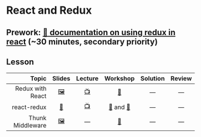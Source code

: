 # React and Redux

## Prework: [📖 documentation on using redux in react](https://redux.js.org/basics/usagewithreact) (~30 minutes, secondary priority)

## Lesson

Topic | Slides | Lecture | Workshop | Solution | Review
-----:|:------:|:-------:|:--------:|:--------:|:-----:
Redux with React | [🖼️][rcrdx-1a] | [📺][rcrdx-1b] | [🔬][rcrdx-1c] | — | —
react-redux | [📖][rcrdx-2a] | [📺][rcrdx-2b] | [🔬][rcrdx-2c-1] and [🤝][rcrdx-2c-2] | — | —
Thunk Middleware | [🖼️][rcrdx-3a] | — | [🔬][rcrdx-3c] | — | —

[rcrdx-1a]: 1-redux-with-react/Redux%20with%20React.pdf
[rcrdx-1b]: https://youtu.be/3plBC2QcmUA
[rcrdx-1c]: https://learn.fullstackacademy.com/workshop/5ab17d59434a3e000492ac65/landing
[rcrdx-2a]: 2-react-redux/lecture-notes.md
[rcrdx-2b]: https://youtu.be/flP5w04VduU
[rcrdx-2c-1]: https://learn.fullstackacademy.com/workshop/5ab51fb58b62ab0004347043/landing
[rcrdx-2c-2]: https://learn.fullstackacademy.com/workshop/5a7a11b64df85500040c20ff/landing
[rcrdx-3a]: 3-thunk-middleware/Thunk%20Middleware.pdf
[rcrdx-3c]: https://learn.fullstackacademy.com/workshop/5ab17c6313abf90004cc71f7/landing
